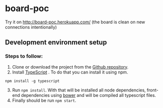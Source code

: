 # board-poc

Try it on http://board-poc.herokuapp.com/ (the board is clean on new connections intentionally)

## Development environment setup

### Steps to follow: 

1. Clone or download the project from the [Github repository](https://github.com/MakingSense/hypermedia-api-poc).
2. Install [TypeScript](http://www.typescriptlang.org/) . To do that you can install it using npm. 
```
npm install -g typescript
```
3. Run `npm install`. With that will be installed all node dependencies, front-end dependencies using [bower](http://bower.io/) and will be compiled all typescript files.
4. Finally should be run `npm start`.
